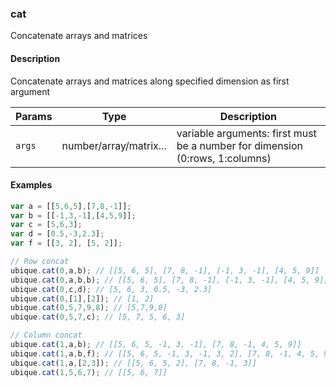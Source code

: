 ### cat
Concatenate arrays and matrices


#### Description

Concatenate arrays and matrices along specified dimension as first argument


|Params|Type|Description
|---------|----|-----------
|`args` | number/array/matrix... | variable arguments: first must be a number for dimension (0:rows, 1:columns)


#### Examples

```js
var a = [[5,6,5],[7,8,-1]];
var b = [[-1,3,-1],[4,5,9]];
var c = [5,6,3];
var d = [0.5,-3,2.3];
var f = [[3, 2], [5, 2]];

// Row concat
ubique.cat(0,a,b); // [[5, 6, 5], [7, 8, -1], [-1, 3, -1], [4, 5, 9]]
ubique.cat(0,a,b,b); // [[5, 6, 5], [7, 8, -1], [-1, 3, -1], [4, 5, 9], [-1, 3, -1], [4, 5, 9]]
ubique.cat(0,c,d); // [5, 6, 3, 0.5, -3, 2.3]
ubique.cat(0,[1],[2]); // [1, 2]
ubique.cat(0,5,7,9,8); // [5,7,9,8]
ubique.cat(0,5,7,c); // [5, 7, 5, 6, 3]

// Column concat
ubique.cat(1,a,b); // [[5, 6, 5, -1, 3, -1], [7, 8, -1, 4, 5, 9]]
ubique.cat(1,a,b,f); // [[5, 6, 5, -1, 3, -1, 3, 2], [7, 8, -1, 4, 5, 9, 5, 2]]
ubique.cat(1,a,[2,3]); // [[5, 6, 5, 2], [7, 8, -1, 3]]
ubique.cat(1,5,6,7); // [[5, 6, 7]]
```

